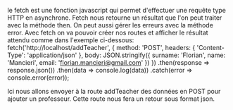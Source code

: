 le fetch est une fonction javascript qui permet d'effectuer une requête type HTTP en asynchrone. Fetch nous retourne un résultat que l'on peut traiter avec la méthode then.
On peut aussi gérer les erreurs avec la méthode error.
Avec fetch on va pouvoir créer nos routes et afficher le résultat attendu comme dans l'exemple ci-dessous:
fetch('http://localhost/addTeacher', {
  method: 'POST',
  headers: {
    'Content-Type': 'application/json'
  },
  body: JSON.stringify({
    surname: 'Florian',
    name: 'Mancieri',
    email: 'florian.mancieri@gmail.com'
  })
})
.then(response => response.json())
.then(data => console.log(data))
.catch(error => console.error(error));

Ici nous allons envoyer à la route addTeacher des données en POST pour ajouter un professeur. Cette route nous fera un retour sous format json.